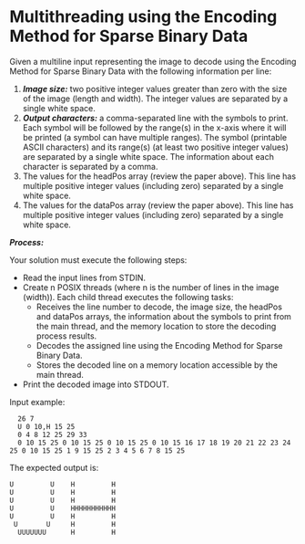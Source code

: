 # Multithreading using the Encoding Method for Sparse Binary Data

Given a multiline input representing the image to decode using the Encoding Method for Sparse Binary Data with the following information per line:
1. ***Image size:*** two positive integer values greater than zero with the size of the image (length and width). The integer values are separated by a single white space.
2. ***Output characters:*** a comma-separated line with the symbols to print. Each symbol will be followed by the range(s) in the x-axis where it will be printed (a symbol can have multiple ranges). The symbol (printable ASCII characters) and its range(s) (at least two positive integer values) are separated by a single white space. The information about each character is separated by a comma.
3. The values for the headPos array (review the paper above). This line has multiple positive integer values (including zero)
separated by a single white space.
4. The values for the dataPos array (review the paper above). This line has multiple positive integer values (including zero) separated by a single white space.

***Process:***
 
Your solution must execute the following steps:
 
* Read the input lines from STDIN.
* Create n POSIX threads (where n is the number of lines in the image (width)). Each child thread executes the following tasks:
  * Receives the line number to decode, the image size, the headPos and dataPos arrays, the information about the symbols to print from the main thread, and the memory location to store the decoding process results.
  * Decodes the assigned line using the Encoding Method for Sparse Binary Data.
  * Stores the decoded line on a memory location accessible by the main thread.
* Print the decoded image into STDOUT.

Input example:
```
  26 7
  U 0 10,H 15 25 
  0 4 8 12 25 29 33
  0 10 15 25 0 10 15 25 0 10 15 25 0 10 15 16 17 18 19 20 21 22 23 24 25 0 10 15 25 1 9 15 25 2 3 4 5 6 7 8 15 25
```
 
The expected output is:
```
U         U    H         H
U         U    H         H
U         U    H         H
U         U    HHHHHHHHHHH
U         U    H         H
 U       U     H         H
  UUUUUUU      H         H
```
